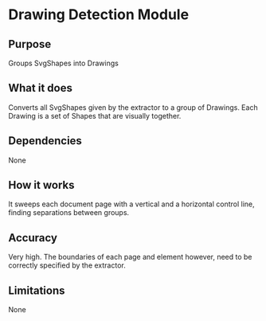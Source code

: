 # Drawing Detection Module

## Purpose

Groups SvgShapes into Drawings

## What it does

Converts all SvgShapes given by the extractor to a group of Drawings. Each Drawing is a set of Shapes that are visually together.

## Dependencies

None

## How it works

It sweeps each document page with a vertical and a horizontal control line, finding separations between groups. 

## Accuracy

Very high.
The boundaries of each page and element however, need to be correctly specified by the extractor.

## Limitations

None
